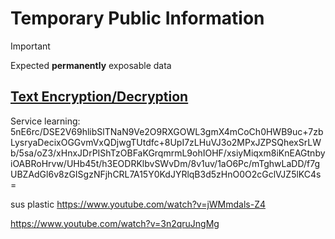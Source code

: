 # Temporary Public Information
> [!IMPORTANT]
> Expected **permanently** exposable data

[Text Encryption/Decryption](https://www.gillmeister-software.com/online-tools/text/encrypt-decrypt-text.aspx)
---

Service learning:
5nE6rc/DSE2V69hlibSlTNaN9Ve2O9RXGOWL3gmX4mCoCh0HWB9uc+7zbLysryaDecixOGGvmVxQDjwgTUtdfc+8UpI7zLHuVJ3o2MPxJZPSQhexSrLWb/5sa/oZ3/xHnxJDrPIShTzOBFaKGrqmrmL9ohIOHF/xsiyMiqxm8iKnEAGtnbyiOABRoHrvw/UHb45t/h3EODRKlbvSWvDm/8v1uv/1aO6Pc/mTghwLaDD/f7gUBZAdGl6v8zGISgzNFjhCRL7A15Y0KdJYRlqB3d5zHnO0O2cGclVJZ5lKC4s=

sus plastic
https://www.youtube.com/watch?v=jWMmdals-Z4

https://www.youtube.com/watch?v=3n2qruJngMg
